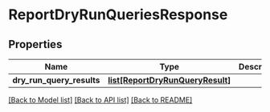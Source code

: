 # ReportDryRunQueriesResponse

## Properties
Name | Type | Description | Notes
------------ | ------------- | ------------- | -------------
**dry_run_query_results** | [**list[ReportDryRunQueryResult]**](ReportDryRunQueryResult.md) |  | [optional] 

[[Back to Model list]](../README.md#documentation-for-models) [[Back to API list]](../README.md#documentation-for-api-endpoints) [[Back to README]](../README.md)


